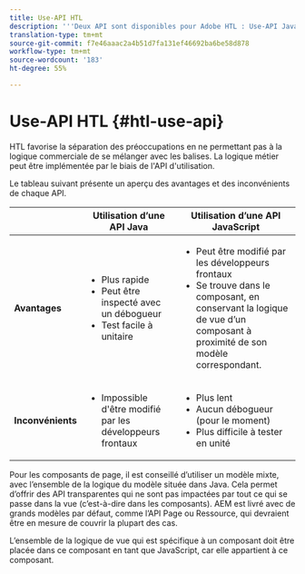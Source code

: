 ```yaml
---
title: Use-API HTL
description: '''Deux API sont disponibles pour Adobe HTL : Use-API Java et Use-API Javascript'''
translation-type: tm+mt
source-git-commit: f7e46aaac2a4b51d7fa131ef46692ba6be58d878
workflow-type: tm+mt
source-wordcount: '183'
ht-degree: 55%

---
```



# Use-API HTL {#htl-use-api}

HTL favorise la séparation des préoccupations en ne permettant pas à la logique commerciale de se mélanger avec les balises. La logique métier peut être implémentée par le biais de l&#39;API d&#39;utilisation.

Le tableau suivant présente un aperçu des avantages et des inconvénients de chaque API.

|  | **Utilisation d’une API Java**  | **Utilisation d’une API JavaScript**  |
|--- |--- |--- |
| **Avantages** | <ul><li>Plus rapide</li><li>Peut être inspecté avec un débogueur</li><li>Test facile à unitaire</li></ul> | <ul><li>Peut être modifié par les développeurs frontaux</li><li>Se trouve dans le composant, en conservant la logique de vue d’un composant à proximité de son modèle correspondant.</li></ul> |
| **Inconvénients** | <ul><li>Impossible d&#39;être modifié par les développeurs frontaux</li></ul> | <ul><li>Plus lent</li><li>Aucun débogueur (pour le moment)</li><li>Plus difficile à tester en unité</li></ul> |

Pour les composants de page, il est conseillé d’utiliser un modèle mixte, avec l’ensemble de la logique du modèle située dans Java. Cela permet d’offrir des API transparentes qui ne sont pas impactées par tout ce qui se passe dans la vue (c’est-à-dire dans les composants). AEM est livré avec de grands modèles par défaut, comme l’API Page ou Ressource, qui devraient être en mesure de couvrir la plupart des cas.

L’ensemble de la logique de vue qui est spécifique à un composant doit être placée dans ce composant en tant que JavaScript, car elle appartient à ce composant.
